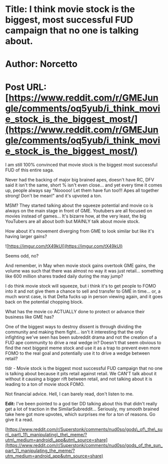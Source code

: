 # Title: I think movie stock is the biggest, most successful FUD campaign that no one is talking about.
# Author: Norcetto
# Post URL: [https://www.reddit.com/r/GMEJungle/comments/oq5yub/i_think_movie_stock_is_the_biggest_most/](https://www.reddit.com/r/GMEJungle/comments/oq5yub/i_think_movie_stock_is_the_biggest_most/)


I am still 100% convinced that movie stock is the biggest most successful FUD of this entire saga.

Never had the backing of major big brained apes, doesn't have RC, DFV said it isn't the same, short % isn't even close... and yet every time it comes up, people always say "Nooooo! Let them have fun too!!! Apes all together strong! Don't be mean!" and it's upvoted a ton.

MSM? They started talking about the squeeze potential and movie co is always on the main stage in front of GME. Youtubers are all focused on movies instead of games... It's bizarre how, at the very least, the big YouTubers are all about both but MAINLY talk about movie stock.

How about it's movement diverging from GME to look similar but like it's having larger gains?

![https://imgur.com/tX49kUl](https://imgur.com/tX49kUl)

Seems odd, no?

And remember, in May when movie stock gains overtook GME gains, the volume was such that there was almost no way it was just retail... something like 600 million shares traded daily during the may jump?

I do think movie stock will squeeze, but i think it's to get people to FOMO into it and not give them a chance to sell and transfer to GME in time... or, a much worst case, is that Delta fucks up in person viewing again, and it goes back on the potential chopping block.

What has the movie co ACTUALLY done to protect or advance their business like GME has?

One of the biggest ways to destroy dissent is through dividing the community and making them fight... isn't it interesting that the only infighting we've seen has been subreddit drama and not the creation of a FUD ape community to drive a real wedge in? Doesn't that seem obvious to find the next biggest meme stock and use it as a trap to prevent even more FOMO to the real goal and potentially use it to drive a wedge between retail?

tldr - Movie stock is the biggest most successful FUD campaign that no one is talking about because it pits retail against retail. We CAN'T talk about it without it causing a bigger rift between retail, and not talking about it is leading to a ton of movie stock FOMO.

Not financial advice. Hell, I can barely read, don't listen to me.

**Edit:** I've been pointed to a god tier DD talking about this that didn't really get a lot of traction in the SimilarSubreddit... Seriously, my smooth brained take here got more upvotes, which surprises me for a ton of reasons. Go give it a read.

[https://www.reddit.com/r/Superstonk/comments/nud0so/gods\_of\_the\_sun\_part\_11\_manipulating\_the\_meme/?utm\_medium=android\_app&utm\_source=share](https://www.reddit.com/r/Superstonk/comments/nud0so/gods_of_the_sun_part_11_manipulating_the_meme/?utm_medium=android_app&utm_source=share)